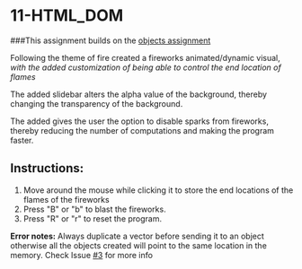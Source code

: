 # 11-HTML_DOM

###This assignment builds on the [objects assignment](https://github.com/NikhilRO/Grade12_Assignments/tree/master/09-ObjectsAssignment) 

Following the theme of fire created a fireworks animated/dynamic visual, *with the added customization of being able to control the end location of flames*

The added slidebar alters the alpha value of the background, thereby changing the transparency of the background.

The added gives the user the option to disable sparks from fireworks, thereby reducing the number of computations and making the program faster. 

## Instructions:
1. Move around the mouse while clicking it to store the end locations of the flames of the fireworks
2. Press "B" or "b" to blast the fireworks.
3. Press "R" or "r" to reset the program.

**Error notes:**
Always duplicate a vector before sending it to an object otherwise all the objects created will point to the same location in the memory. Check Issue [#3](https://github.com/NikhilRO/Grade12_Assignments/issues/3) for more info
